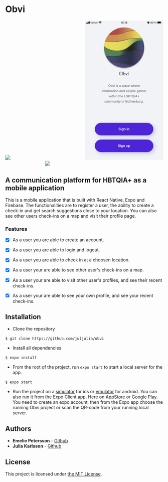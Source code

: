 # Obvi

<p align="center">
<img src="./reg.gif" style="display: inline-block" width="250px">
<img src="./start.png" style="display: inline-block" width="250px">
<img src="./checkin.gif" style="display: inline-block " width="250px">
</p>

## A communication platform for HBTQIA+ as a mobile application 

<!-- ![Image description]() -->

This is a mobile application that is built with React Native, Expo and Firebase. The functionalities are to register a user, the ability to create a check-in and get search suggestions close to your location. You can also see other users check-ins on a map and visit their profile page.

### Features

- [x] As a user you are able to create an account.

- [x] As a user you are able to login and logout.

- [x] As a user you are able to check in at a choosen location.

- [x] As a user your are able to see other user's check-ins on a map.

- [x] As a user your are able to visit other user's profiles, and see their recent check-ins.

- [x] As a user your are able to see your own profile, and see your recent check-ins.


## Installation

- Clone the repository

```
$ git clone https://github.com/juljulia/obvi
```

- Install all dependencies

```
$ expo install
```

- From the root of the project, run `expo start` to start a local server for the app.

```
$ expo start
```

- Run the project on a [simulator](https://docs.expo.io/workflow/ios-simulator/) for ios or [emulator](https://docs.expo.io/workflow/android-studio-emulator/) for android. You can also run it from the Expo Client app. Here on [AppStore](https://apps.apple.com/se/app/expo-client/id982107779) or [Google Play](https://play.google.com/store/apps/details?id=host.exp.exponent&hl=en_US&gl=US). You need to create an expo account, then from the Expo app choose the running Obvi project or scan the QR-code from your running local server.

## Authors

- **Emelie Petersson** - [Github](https://github.com/emeliepetersson)
- **Julia Karlsson** - [Github](https://github.com/Juljulia)

## License

This project is licensed under [the MIT License](https://github.com/Juljulia/obvi/blob/master/LICENSE).
